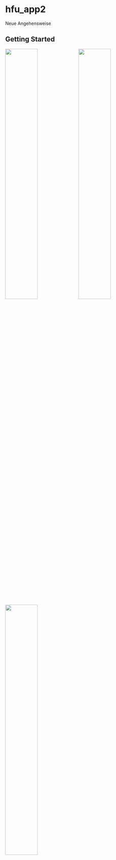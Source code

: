 # hfu_app2

Neue Angehensweise

## Getting Started

<img src="https://user-images.githubusercontent.com/91272123/168779300-30528bf8-ae30-492c-b18c-4c3f158baf8e.png" width="45%"></img> <img src="https://user-images.githubusercontent.com/91272123/168779479-755a2908-408c-46b4-8574-f048111ca984.png" width="45%"></img> <img src="https://user-images.githubusercontent.com/91272123/168779681-1967f594-ea25-4b3e-b7d1-5af69510a2d2.png" width="45%"></img> 
